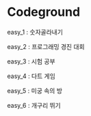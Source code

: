# Codeground

easy_1 : 숫자골라내기

easy_2 : 프로그래밍 경진 대회

easy_3 : 시험 공부

easy_4 : 다트 게임

easy_5 : 미궁 속의 방

easy_6 : 개구리 뛰기
